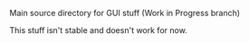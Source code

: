 Main source directory for GUI stuff (Work in Progress branch)

This stuff isn't stable and doesn't work for now.
